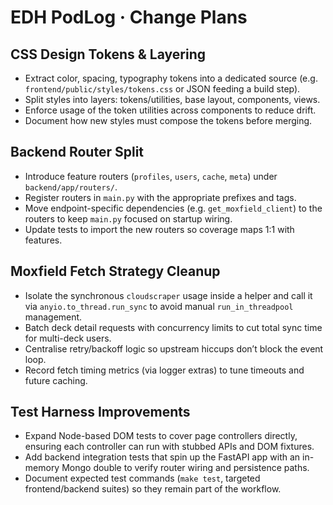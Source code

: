 # EDH PodLog · Change Plans

## CSS Design Tokens & Layering

- Extract color, spacing, typography tokens into a dedicated source (e.g. `frontend/public/styles/tokens.css` or JSON feeding a build step).
- Split styles into layers: tokens/utilities, base layout, components, views.
- Enforce usage of the token utilities across components to reduce drift.
- Document how new styles must compose the tokens before merging.

## Backend Router Split

- Introduce feature routers (`profiles`, `users`, `cache`, `meta`) under `backend/app/routers/`.
- Register routers in `main.py` with the appropriate prefixes and tags.
- Move endpoint-specific dependencies (e.g. `get_moxfield_client`) to the routers to keep `main.py` focused on startup wiring.
- Update tests to import the new routers so coverage maps 1:1 with features.

## Moxfield Fetch Strategy Cleanup

- Isolate the synchronous `cloudscraper` usage inside a helper and call it via `anyio.to_thread.run_sync` to avoid manual `run_in_threadpool` management.
- Batch deck detail requests with concurrency limits to cut total sync time for multi-deck users.
- Centralise retry/backoff logic so upstream hiccups don’t block the event loop.
- Record fetch timing metrics (via logger extras) to tune timeouts and future caching.

## Test Harness Improvements

- Expand Node-based DOM tests to cover page controllers directly, ensuring each controller can run with stubbed APIs and DOM fixtures.
- Add backend integration tests that spin up the FastAPI app with an in-memory Mongo double to verify router wiring and persistence paths.
- Document expected test commands (`make test`, targeted frontend/backend suites) so they remain part of the workflow.
